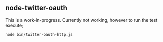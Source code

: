 ## node-twitter-oauth

This is a work-in-progress. Currently not working, however to run the test execute;

    node bin/twitter-oauth-http.js
    
